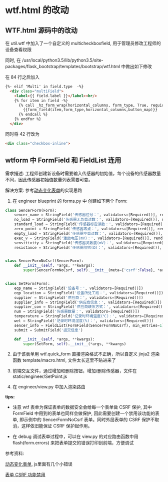 # wtf.html 的改动

## WTF.html 源码中的改动
在 util.wtf 中加入了一个自定义的 multicheckboxfield, 用于管理员修改工程师的设备查看权限

同时, 在 /usr/local/python3.5/lib/python3.5/site-packages/flask_bootstrap/templates/bootstrap/wtf.html 中做出如下修改

在 84 行之后加入

```html
{%- elif 'Multi' in field.type  -%}
  <div class="multiField">
    <label>{{ field.label }}</label><br/>
    {% for item in field -%}
      {% call _hz_form_wrap(horizontal_columns, form_type, True, required=required) %}
        {{form_field(item,form_type,horizontal_columns,button_map)}}
      {% endcall %}
    {% endfor %}
  </div>
```

同时将 42 行改为

```html
<div class="checkbox-inline">
```

## wtform 中 FormField 和 FieldList 连用

需求描述: 工程师创建新设备时需要输入传感器的初始值，每个设备的传感器数量不同，因此传感器初始值数量列表需要可变。

解决方案: 参考[动态变化表单](https://gist.github.com/kageurufu/6813878#file-flask-py-L51)的实现思路

1. 在 engineer blueprint 的 forms.py 中 创建如下两个 Form: 

```python
class SencerForm(Form):
    sencer_name = StringField('传感器位号：', validators=[Required()], render_kw={"placeholder": "位号"})
    no_load = StringField('传感器无负载读数：', validators=[Required()], render_kw={"placeholder": "无负载读数(mV)"})
    standard_load = StringField('传感器标定读数：', validators=[Required()], render_kw={"placeholder": "标定读数(mV)"})
    zero_point = StringField('传感器零点：', validators=[Required()], render_kw={"placeholder": "零点"})
    empty_load = StringField('传感器空载读数：', validators=[Required()], render_kw={"placeholder": "空载读数(mV)"})    
    exec_v = StringField('激励电压(mV)：', validators=[Required()], render_kw={"placeholder": "激励电压(mV)"})
    sensitivity = StringField('传感器灵敏度(mV)：', validators=[Required()], render_kw={"placeholder": "灵敏度(mV/V)"})
    resistance = StringField('传感器阻抗(Ω)：', validators=[Required()], render_kw={"placeholder": "传感器阻抗(Ω)"})


class SencerFormNoCsrf(SencerForm):
    def __init__(self, *args, **kwargs):
        super(SencerFormNoCsrf, self).__init__(meta={'csrf':False}, *args, **kwargs)


class SetForm(Form):
    eqp_name = StringField('设备号：', validators=[Required()])
    eqp_location = StringField('设备所处工段：', validators=[Required()])
    supplier = StringField('供应商：', validators=[Required()])
    supplier_info = StringField('供应商信息：', validators=[Required()])
    supplier_con = StringField('供应商联系方式：', validators=[Required()])
    num = StringField('传感器数量：', validators=[Required()])
    temperature = StringField('记录时环境温度(℃)：', validators=[Required()])
    wet = StringField('记录时环境湿度(%)：', validators=[Required()])
    sencer_info = FieldList(FormField(SencerFormNoCsrf), min_entries=1)
    submit = SubmitField('提交信息')

    def __init__(self, *args, **kwargs):
        super(SetForm, self).__init__(*args, **kwargs)
```

2. 由于该表单用 wtf.quick_form 直接渲染格式不正确，所以自定义 jinja2 渲染函数 template/macro.html, 文件太长这里不贴进来了

3. 前端交互文件，通过增加和删除按钮，增加/删除传感器，文件在 static/engineer/SetPoint.js

4. 在 engineer/view.py 中加入渲染路由

**tips:**

* 注意 wtf 表单为保证表单的数据安全会给每一个表单做 CSRF 保护, 其中 FormField 中用到的表单也同样会做保护, 因此需要创建一个禁用该功能的表单, 即示例中的 SencerFormNoCsrf 表单。同时外层表单的 CSRF 保护不取消，这样依旧能保证 CSRF 保护起作用。

* 在 debug 调试表单过程中，可以在 view.py 的对应路由函数中用 flash(form.errors) 来把表单提交的错误打印到前端，方便调试

参考资料:

[动态变化表单](https://gist.github.com/kageurufu/6813878#file-flask-py-L51), js里面有几个小错误

[表单 CSRF 功能禁用](https://stackoverflow.com/questions/15649027/wtforms-csrf-flask-fieldlist)
